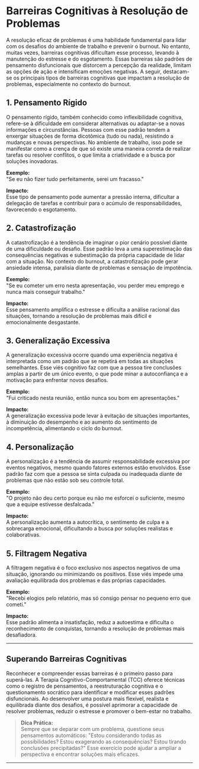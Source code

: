 
# Barreiras Cognitivas à Resolução de Problemas

A resolução eficaz de problemas é uma habilidade fundamental para lidar com os desafios do ambiente de trabalho e prevenir o burnout. No entanto, muitas vezes, barreiras cognitivas dificultam esse processo, levando à manutenção do estresse e do esgotamento. Essas barreiras são padrões de pensamento disfuncionais que distorcem a percepção da realidade, limitam as opções de ação e intensificam emoções negativas. A seguir, destacam-se os principais tipos de barreiras cognitivas que impactam a resolução de problemas, especialmente no contexto do burnout.

## 1. Pensamento Rígido

O pensamento rígido, também conhecido como inflexibilidade cognitiva, refere-se à dificuldade em considerar alternativas ou adaptar-se a novas informações e circunstâncias. Pessoas com esse padrão tendem a enxergar situações de forma dicotômica (tudo ou nada), resistindo a mudanças e novas perspectivas. No ambiente de trabalho, isso pode se manifestar como a crença de que só existe uma maneira correta de realizar tarefas ou resolver conflitos, o que limita a criatividade e a busca por soluções inovadoras.

**Exemplo:**  
"Se eu não fizer tudo perfeitamente, serei um fracasso."

**Impacto:**  
Esse tipo de pensamento pode aumentar a pressão interna, dificultar a delegação de tarefas e contribuir para o acúmulo de responsabilidades, favorecendo o esgotamento.

## 2. Catastrofização

A catastrofização é a tendência de imaginar o pior cenário possível diante de uma dificuldade ou desafio. Esse padrão leva a uma superestimação das consequências negativas e subestimação da própria capacidade de lidar com a situação. No contexto do burnout, a catastrofização pode gerar ansiedade intensa, paralisia diante de problemas e sensação de impotência.

**Exemplo:**  
"Se eu cometer um erro nesta apresentação, vou perder meu emprego e nunca mais conseguir trabalho."

**Impacto:**  
Esse pensamento amplifica o estresse e dificulta a análise racional das situações, tornando a resolução de problemas mais difícil e emocionalmente desgastante.

## 3. Generalização Excessiva

A generalização excessiva ocorre quando uma experiência negativa é interpretada como um padrão que se repetirá em todas as situações semelhantes. Esse viés cognitivo faz com que a pessoa tire conclusões amplas a partir de um único evento, o que pode minar a autoconfiança e a motivação para enfrentar novos desafios.

**Exemplo:**  
"Fui criticado nesta reunião, então nunca sou bom em apresentações."

**Impacto:**  
A generalização excessiva pode levar à evitação de situações importantes, à diminuição do desempenho e ao aumento do sentimento de incompetência, alimentando o ciclo do burnout.

## 4. Personalização

A personalização é a tendência de assumir responsabilidade excessiva por eventos negativos, mesmo quando fatores externos estão envolvidos. Esse padrão faz com que a pessoa se sinta culpada ou inadequada diante de problemas que não estão sob seu controle total.

**Exemplo:**  
"O projeto não deu certo porque eu não me esforcei o suficiente, mesmo que a equipe estivesse desfalcada."

**Impacto:**  
A personalização aumenta a autocrítica, o sentimento de culpa e a sobrecarga emocional, dificultando a busca por soluções realistas e colaborativas.

## 5. Filtragem Negativa

A filtragem negativa é o foco exclusivo nos aspectos negativos de uma situação, ignorando ou minimizando os positivos. Esse viés impede uma avaliação equilibrada dos problemas e das próprias capacidades.

**Exemplo:**  
"Recebi elogios pelo relatório, mas só consigo pensar no pequeno erro que cometi."

**Impacto:**  
Esse padrão alimenta a insatisfação, reduz a autoestima e dificulta o reconhecimento de conquistas, tornando a resolução de problemas mais desafiadora.

---

## Superando Barreiras Cognitivas

Reconhecer e compreender essas barreiras é o primeiro passo para superá-las. A Terapia Cognitivo-Comportamental (TCC) oferece técnicas como o registro de pensamentos, a reestruturação cognitiva e o questionamento socrático para identificar e modificar esses padrões disfuncionais. Ao desenvolver uma postura mais flexível, realista e equilibrada diante dos desafios, é possível aprimorar a capacidade de resolver problemas, reduzir o estresse e promover o bem-estar no trabalho.

> **Dica Prática:**  
> Sempre que se deparar com um problema, questione seus pensamentos automáticos: "Estou considerando todas as possibilidades? Estou exagerando as consequências? Estou tirando conclusões precipitadas?" Esse exercício pode ajudar a ampliar a perspectiva e encontrar soluções mais eficazes.

---
```